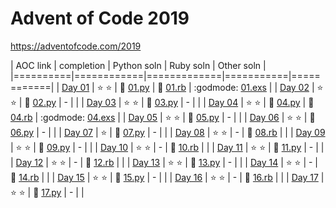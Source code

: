 # Advent of Code 2019

https://adventofcode.com/2019

| AOC link | completion | Python soln | Ruby soln | Other soln |
|==========|============|=============|===========|============|
| [Day 01](https://adventofcode.com/2019/day/1)  | :star: :star: | :snake: [01.py](python/01.py) | :rotating_light: [01.rb](ruby/01.rb) | :godmode: [01.exs](elixir/01.exs) |
| [Day 02](https://adventofcode.com/2019/day/2)  | :star: :star: | :snake: [02.py](python/02.py) | -                   | |
| [Day 03](https://adventofcode.com/2019/day/3)  | :star: :star: | :snake: [03.py](python/03.py) | -                   | |
| [Day 04](https://adventofcode.com/2019/day/4)  | :star: :star: | :snake: [04.py](python/04.py) | :rotating_light: [04.rb](ruby/04.rb) | :godmode: [04.exs](elixir/04.exs) |
| [Day 05](https://adventofcode.com/2019/day/5)  | :star: :star: | :snake: [05.py](python/05.py) | -                   | |
| [Day 06](https://adventofcode.com/2019/day/6)  | :star: :star: | :snake: [06.py](python/06.py) | -                   | |
| [Day 07](https://adventofcode.com/2019/day/7)  | :star:        | :snake: [07.py](python/07.py) | -                   | |
| [Day 08](https://adventofcode.com/2019/day/8)  | :star: :star: | - | :rotating_light: [08.rb](ruby/08.rb) | |
| [Day 09](https://adventofcode.com/2019/day/9)  | :star: :star: | :snake: [09.py](python/09.py) | -                   | |
| [Day 10](https://adventofcode.com/2019/day/10) | :star: :star: | - | :rotating_light: [10.rb](ruby/10.rb) | |
| [Day 11](https://adventofcode.com/2019/day/11) | :star: :star: | :snake: [11.py](python/11.py) | -                   | |
| [Day 12](https://adventofcode.com/2019/day/12) | :star: :star: | - | :rotating_light: [12.rb](ruby/12.rb) | |
| [Day 13](https://adventofcode.com/2019/day/13) | :star: :star: | :snake: [13.py](python/13.py) | -                   | |
| [Day 14](https://adventofcode.com/2019/day/13) | :star: :star: | - | :rotating_light: [14.rb](ruby/14.rb) | |
| [Day 15](https://adventofcode.com/2019/day/13) | :star: :star: | :snake: [15.py](python/15.py) | -                   | |
| [Day 16](https://adventofcode.com/2019/day/13) | :star: :star: | - | :rotating_light: [16.rb](ruby/16.rb) | |
| [Day 17](https://adventofcode.com/2019/day/13) | :star: :star: | :snake: [17.py](python/17.py) | -                   | |
